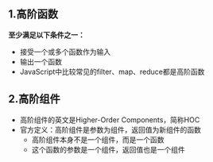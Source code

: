 ## 1.高阶函数

**至少满足以下条件之一：**

- 接受一个或多个函数作为输入
- 输出一个函数
- JavaScript中比较常见的filter、map、reduce都是高阶函数

## 2.高阶组件

- 高阶组件的英文是Higher-Order Components，简称HOC
- 官方定义：高阶组件是参数为组件，返回值为新组件的函数
  - 高阶组件本身不是一个组件，而是一个函数
  - 这个函数的参数是一个组件，返回值也是一个组件

 